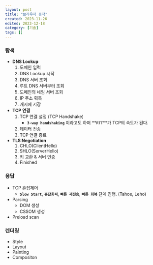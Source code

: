 ```yaml
---
layout: post
title: "브라우저 동작"
created: 2023-11-26
edited: 2023-12-18
category: [기술]
tags: []
---
```



### 탐색

- **DNS Lookup**
	1. 도메인 입력
	2. DNS Lookup 시작
	3. DNS 서버 조회
	4. 루트 DNS 서버부터 조회
	5. 도메인의 네임 서버 조회
	6. IP 주소 획득
	7. 캐시에 저장
- **TCP 연결**
	1. TCP 연결 설정 (TCP Handshake)
		- **`3-way handshaking`** 이라고도 하며 **`RTT`**가 TCP의 속도가 된다.
	2. 데이터 전송
	3. TCP 연결 종료
- **TLS Negotiation**
	1. CHLO(ClientHello)
	2. SHLO(ServerHello)
	3. 키 교환 & 서버 인증
	4. Finished

### 응답

- TCP 혼잡제어
	- **`Slow Start`**, **`혼잡회피`**, **`빠른 재전송`**, **`빠른 회복`** 단계 진행. (Tahoe, Leho)
- Parsing
	- DOM 생성
	- CSSOM 생성
- Preload scan

### 렌더링

- Style
- Layout
- Painting
- Compositon
